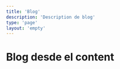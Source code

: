```yaml
---
title: 'Blog'
description: 'Description de blog'
type: 'page'
layout: 'empty'
---
```


<div class="flex justify-center items-center min-h-dvh">
  <h1>Blog desde el content</h1>
</div>
